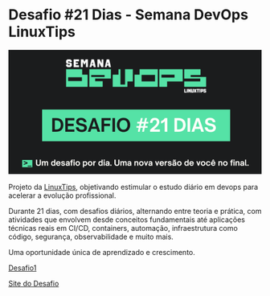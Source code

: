 # Desafio #21 Dias - Semana DevOps LinuxTips

![](.\desafio-21-dias.png)

Projeto da [LinuxTips](https://linuxtips.io/), objetivando estimular o estudo diário em devops para acelerar a evolução profissional.

Durante 21 dias, com desafios diários, alternando entre teoria e prática, com atividades que envolvem desde conceitos fundamentais até aplicações técnicas reais em CI/CD, containers, automação, infraestrutura como código, segurança, observabilidade e muito mais. 

Uma oportunidade única de aprendizado e crescimento. 

[Desafio1](./Dia-1/dia1.MD)

[Site do Desafio](https://linuxtips.io/desafio-semana-devops/)

